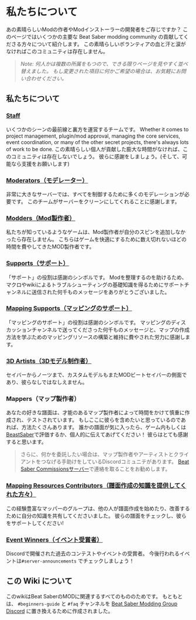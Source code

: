 # 私たちについて
あの素晴らしいModの作者やModインストーラーの開発者をご存じですか？ このページではいくつかの主要な Beat Saber modding community の貢献してくださる方々について紹介します。 この素晴らしいボランティアの血と汗と涙がなければこのコミュニティは存在しません。

> *Note: 何人かは複数の所属をもつので、できる限りページを見やすく並べ替えました。 もし変更された項目に何かご希望の場合は、お気軽にお問い合わせください。*

## 私たちについて

### [Staff](./staff.md)
いくつかのシーンの最前線と裏方を運営するチームです。 Whether it comes to project management, plugin/mod approval, managing the core services, event coordination, or many of the other secret projects, there's always lots of work to be done. この素晴らしい個人が貢献した膨大な時間がなければ、このコミュニティは存在しないでしょう。 彼らに感謝をしましょう。(そして、可能なら支援をお願いします)

### [Moderators（モデレーター）](./moderators.md)
非常に大きなサーバーでは、すべてを制御するために多くのモデレーションが必要です。 このチームがサーバーをクリーンにしてくれることに感謝します。

### [Modders（Mod製作者）](./modders.md)
私たちが知っているようなゲームは、Mod製作者が自分のスピンを追加しなかったら存在しません。 こちらはゲームを快適にするために数え切れないほどの時間を費やしてきたMOD製作者です。

### [Supports（サポート）](./supports.md)
「サポート」の役割は感謝のシンボルです。 Modを整理するのを助けるため、 マクロやwikiによるトラブルシューティングの基礎知識を得るためにサポートチャンネルに送信された何千ものメッセージをありがとうございました。

### [Mapping Supports（マッピングのサポート）](./mapping-supports.md)
「マッピングのサポート」の役割は感謝のシンボルです。 マッピングのディスカッションチャンネルで送ってくださった何千ものメッセージと、マップの作成方法を学ぶためのマッピングリソースの構築と維持に費やされた労力に感謝します。

### [3D Artists（3Dモデル制作者）](./3d-artists.md)
セイバーからノーツまで、カスタムモデルもまたMODビートセイバーの側面であり、彼らなしではなしえません。

### Mappers（マップ製作者）
あなたの好きな譜面は、才能のあるマップ製作者によって時間をかけて慎重に作成され、テストされています。 もしここに彼らを含めたいと思っているのであれば、方法たくさんあります。 誰かの譜面が気に入ったら、ゲーム内もしくは [BeastSaber](https://bsaber.com)で評価するか、個人的に伝えてあげてください！ 彼らはとても感謝すると思います。

> さらに、何かを委託したい場合は、マップ製作者やアーティストとクライアントをつなげる手助けをしているDiscordコミュニテがあります。 [Beat Saber Commissionsサーバー](https://discord.gg/4RbcH5G)で連絡を取ることをお勧めします。

### [Mapping Resources Contributors（譜面作成の知識を提供してくれた方々）](/mapping/mapping-credits.md)
この経験豊富なマッパーのグループは、他の人が譜面作成を始めたり、改善するために自分の知識を共有してくださいました。 彼らの譜面をチェックし、彼らをサポートしてください!

### [Event Winners（イベント受賞者）](./event-winner.md)
Discordで開催された過去のコンテストやイベントの受賞者。 今後行われるイベントは`#server-announcements` でチェックしましょう！

## この Wiki について
このwikiはBeat SaberのMODに関連するすべてのもののためです。 もともとは、 `#beginners-guide` と `#faq` チャンネルを [Beat Saber Modding Group Discord](https://discord.gg/beatsabermods) に置き換えるために作成されました。
